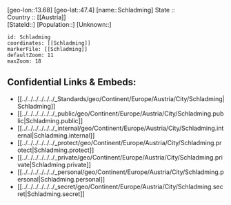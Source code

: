 ﻿---
location: [47.4,13.68] 
mapzoom: [7,12] 
mapmarker: city 
type: City
tags:
- geo/City


SpocWebEntityId: 34024
isDeleted: false
confidential: public

---
[geo-lon::13.68] 
[geo-lat::47.4] 
[name::Schladming] 
State ::  
Country :: [[Austria]]  
[StateId::] 
[Population::] 
[Unknown::] 


```leaflet
id: Schladming
coordinates: [[Schladming]] 
markerFile: [[Schladming]] 
defaultZoom: 11 
maxZoom: 18
```


## Confidential Links & Embeds: 
- [[../../../../../../_Standards/geo/Continent/Europe/Austria/City/Schladming|Schladming]] 
- [[../../../../../../_public/geo/Continent/Europe/Austria/City/Schladming.public|Schladming.public]] 
- [[../../../../../../_internal/geo/Continent/Europe/Austria/City/Schladming.internal|Schladming.internal]] 
- [[../../../../../../_protect/geo/Continent/Europe/Austria/City/Schladming.protect|Schladming.protect]] 
- [[../../../../../../_private/geo/Continent/Europe/Austria/City/Schladming.private|Schladming.private]] 
- [[../../../../../../_personal/geo/Continent/Europe/Austria/City/Schladming.personal|Schladming.personal]] 
- [[../../../../../../_secret/geo/Continent/Europe/Austria/City/Schladming.secret|Schladming.secret]] 
